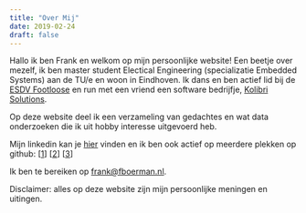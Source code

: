 ```yaml
---
title: "Over Mij"
date: 2019-02-24
draft: false
---
```

Hallo ik ben Frank en welkom op mijn persoonlijke website! Een beetje over mezelf, ik ben master student Electical Engineering (specializatie Embedded Systems) aan de TU/e en woon in Eindhoven. Ik dans en ben actief lid bij de [ESDV Footloose](https://esdvfootloose.nl) en run met een vriend een software bedrijfje, [Kolibri Solutions](https://kolibrisolutions.nl/).

Op deze website deel ik een verzameling van gedachtes en wat data onderzoeken die ik uit hobby interesse uitgevoerd heb.

Mijn linkedin kan je [hier](https://www.linkedin.com/in/frank-boerman-477613164/) vinden en ik ben ook actief op meerdere plekken op github: [[1](https://github.com/fboerman/)] [[2](https://github.com/esdvfootloose/)] [[3](https://github.com/kolibrisolutions/)]

Ik ben te bereiken op [frank@fboerman.nl](mailto:frank@fboerman.nl).

Disclaimer: alles op deze website zijn mijn persoonlijke meningen en uitingen.
